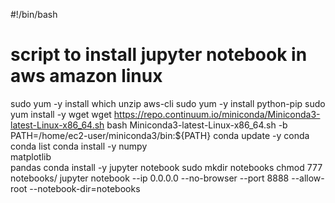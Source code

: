 #!/bin/bash

# script to install jupyter notebook in aws amazon linux
sudo yum -y install which unzip aws-cli
sudo yum -y install python-pip
sudo yum install -y wget
wget https://repo.continuum.io/miniconda/Miniconda3-latest-Linux-x86_64.sh
bash Miniconda3-latest-Linux-x86_64.sh -b
PATH=/home/ec2-user/miniconda3/bin:${PATH}
conda update -y conda
conda list
conda install -y numpy \
                     matplotlib \
                     pandas
conda install -y jupyter notebook
sudo mkdir notebooks
chmod 777 notebooks/
jupyter notebook --ip 0.0.0.0 --no-browser --port 8888  --allow-root --notebook-dir=notebooks
